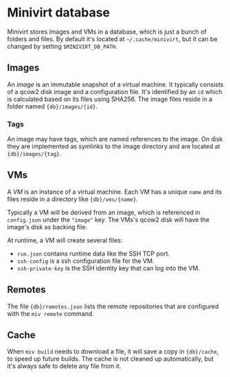 # Minivirt database

Minivirt stores images and VMs in a database, which is just a bunch of folders and files. By default it's located at `~/.cache/minivirt`, but it can be changed by setting `$MINIVIRT_DB_PATH`.

## Images

An _image_ is an immutable snapshot of a virtual machine. It typically consists of a qcow2 disk image and a configuration file. It's identified by an `id` which is calculated based on its files using SHA256. The image files reside in a folder named `{db}/images/{id}`.

### Tags

An image may have tags, which are named references to the image. On disk they are implemented as symlinks to the image directory and are located at `{db}/images/{tag}`.

## VMs

A _VM_ is an instance of a virtual machine. Each VM has a unique `name` and its files reside in a directory like `{db}/vms/{name}`.

Typically a VM will be derived from an image, which is referenced in `config.json` under the `"image"` key. The VMs's qcow2 disk will have the image's disk as backing file.

At runtime, a VM will create several files:
* `run.json` contains runtime data like the SSH TCP port.
* `ssh-config` is a ssh configuration file for the VM.
* `ssh-private-key` is the SSH identity key that can log into the VM.

## Remotes

The file `{db}/remotes.json` lists the remote repositories that are configured with the `miv remote` command.

## Cache

When `miv build` needs to download a file, it will save a copy in `{db}/cache`, to speed up future builds. The cache is not cleaned up automatically, but it's always safe to delete any file from it.
